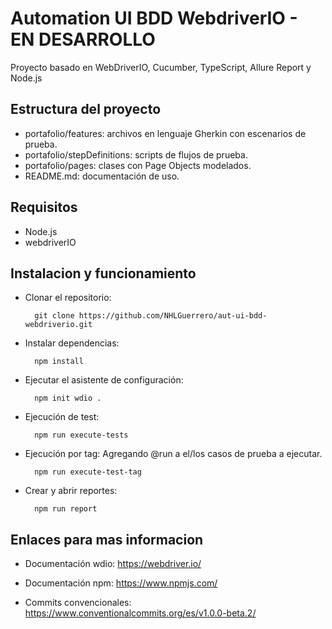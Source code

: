 # Automation UI BDD WebdriverIO - EN DESARROLLO

Proyecto basado en WebDriverIO, Cucumber, TypeScript, Allure Report y Node.js

## Estructura del proyecto


- portafolio/features: archivos en lenguaje Gherkin con escenarios de prueba.
- portafolio/stepDefinitions: scripts de flujos de prueba.
- portafolio/pages: clases con Page Objects modelados.
- README.md: documentación de uso.

## Requisitos

- Node.js
- webdriverIO

## Instalacion y funcionamiento

- Clonar el repositorio:

        git clone https://github.com/NHLGuerrero/aut-ui-bdd-webdriverio.git

- Instalar dependencias:

        npm install

- Ejecutar el asistente de configuración:

        npm init wdio .

- Ejecución de test:

        npm run execute-tests

- Ejecución por tag:
Agregando @run a el/los casos de prueba a ejecutar.

        npm run execute-test-tag

- Crear y abrir reportes:

        npm run report
## Enlaces para mas informacion

- Documentación wdio: https://webdriver.io/

- Documentación npm: https://www.npmjs.com/

- Commits convencionales: https://www.conventionalcommits.org/es/v1.0.0-beta.2/